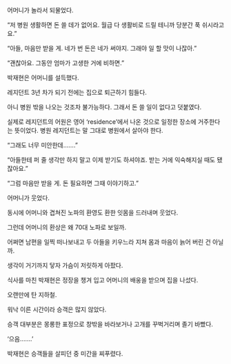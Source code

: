 어머니가 놀라서 되물었다.

“저 병원 생활하면 돈 쓸 데가 없어요. 월급 다 생활비로 드릴 테니까 당분간 푹 쉬시라고요.”

“아들, 마음만 받을 게. 네가 번 돈은 네가 써야지. 그래야 일 할 맛이 나잖아.”

“괜찮아요. 그동안 엄마가 고생한 거에 비하면.”

박재현은 어머니를 설득했다.

레지던트 3년 차가 되기 전에는 집으로 퇴근하기 힘들다.

아니 병원 밖을 나오는 것조차 불가능하다. 그래서 돈 쓸 일이 없다고 덧붙였다.

실제로 레지던트의 어원은 영어 ‘residence’에서 나온 것으로 일정한 장소에 거주한다는 뜻이었다. 병원 레지던트는 말 그대로 병원에서 살아야 한다.

“그래도 너무 미안한데…….”

“아들한테 퍼 줄 생각만 하지 말고 이제 받기도 하셔야죠. 받는 거에 익숙해지실 때도 됐잖아요.”

“그럼 마음만 받을 게. 돈 필요하면 그때 이야기하고.”

어머니가 웃었다.

동시에 어머니와 겹쳐진 노파의 환영도 환한 잇몸을 드러내며 웃었다.

그런데 어머니의 환상은 왜 70대 노파로 보일까.

어쩌면 남편을 일찍 떠나보내고 두 아들을 키우느라 지쳐 몸과 마음이 늙어 버린 건 아닐까.

생각이 거기까지 닿자 가슴이 저릿하게 아팠다.

식사를 마친 박재현은 정장을 챙겨 입고 어머니의 배웅을 받으며 집을 나섰다.

오랜만에 탄 지하철.

워낙 이른 시간이라 승객은 많지 않았다.

승객 대부분은 몽롱한 표정으로 창밖을 바라보거나 고개를 꾸벅거리며 졸기 바빴다.

‘으음…….’

박재현은 승객들을 살피던 중 미간을 찌푸렸다.